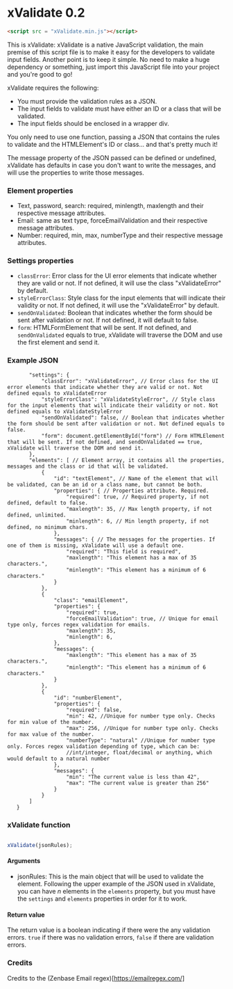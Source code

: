 # xValidate 0.2
```html
<script src = "xValidate.min.js"></script>
```
This is xValidate: xValidate is a native JavaScript validation, the main premise of this
script file is to make it easy for the developers to validate input fields.
Another point is to keep it simple. No need to make a huge dependency or something, just
import this JavaScript file into your project and you're good to go!

xValidate requires the following:
* You must provide the validation rules as a JSON.
* The input fields to validate must have either an ID or a class that will be validated.
* The input fields should be enclosed in a wrapper div.

You only need to use one function, passing a JSON that contains the rules to validate and
the HTMLElement's ID or class... and that's pretty much it!

The message property of the JSON passed can be defined or undefined, xValidate has defaults
in case you don't want to write the messages, and will use the properties to write those messages.

### Element properties
* Text, password, search: required, minlength, maxlength and their respective message attributes.
* Email: same as text type, forceEmailValidation and their respective message attributes.
* Number: required, min, max, numberType and their respective message attributes.

### Settings properties
* ```classError```: Error class for the UI error elements that indicate whether they are valid or not. If not defined, it will use the class "xValidateError" by default.
* ```styleErrorClass```: Style class for the input elements that will indicate their validity or not. If not defined, it will use the "xValidateError" by default.
* ```sendOnValidated```: Boolean that indicates whether the form should be sent after validation or not. If not defined, it will default to false.
* ```form```: HTMLFormElement that will be sent. If not defined, and ```sendOnValidated``` equals to true, xValidate will traverse the DOM and use the first element and send it.

### Example JSON
```jsonc {
       "settings": {
           "classError": "xValidateError", // Error class for the UI error elements that indicate whether they are valid or not. Not defined equals to xValidateError
           "styleErrorClass": "xValidateStyleError", // Style class for the input elements that will indicate their validity or not. Not defined equals to xValidateStyleError
           "sendOnValidated": false, // Boolean that indicates whether the form should be sent after validation or not. Not defined equals to false.
           "form": document.getElementById("form") // Form HTMLElement that will be sent. If not defined, and sendOnValidated == true, xValidate will traverse the DOM and send it.
       },
       "elements": [ // Element array, it contains all the properties, messages and the class or id that will be validated.
           {
               "id": "textElement", // Name of the element that will be validated, can be an id or a class name, but cannot be both.
               "properties": { // Properties attribute. Required.
                   "required": true, // Required property, if not defined, default to false.
                   "maxlength": 35, // Max length property, if not defined, unlimited.
                   "minlength": 6, // Min length property, if not defined, no minimum chars.
               },
               "messages": { // The messages for the properties. If one of them is missing, xValidate will use a default one.
                   "required": "This field is required",
                   "maxlength": "This element has a max of 35 characters.",
                   "minlength": "This element has a minimum of 6 characters."
               }
           },
           {
               "class": "emailElement",
               "properties": {
                   "required": true,
                   "forceEmailValidation": true, // Unique for email type only, forces regex validation for emails.
                   "maxlength": 35,
                   "minlength": 6,
               },
               "messages": {
                   "maxlength": "This element has a max of 35 characters.",
                   "minlength": "This element has a minimum of 6 characters."
               }
           },
           {
               "id": "numberElement",
               "properties": {
                   "required": false,
                   "min": 42, //Unique for number type only. Checks for min value of the number.
                   "max": 256, //Unique for number type only. Checks for max value of the number.
                   "numberType": "natural" //Unique for number type only. Forces regex validation depending of type, which can be: 
                   //int/integer, float/decimal or anything, which would default to a natural number
               },
               "messages": {
                   "min": "The current value is less than 42",
                   "max": "The current value is greater than 256"
               }
           }
       ]
   }
```

### xValidate function
```javascript

xValidate(jsonRules);

```

#### Arguments
* jsonRules: This is the main object that will be used to validate the element. Following the upper example of the JSON used in xValidate, you can have *n* elements in the ```elements``` property, but you must have the ```settings``` and ```elements``` properties in order for it to work.

#### Return value
The return value is a boolean indicating if there were the any validation errors. ```true``` if there was no validation errors, ```false``` if there are validation errors.

### Credits

Credits to the (Zenbase Email regex)[https://emailregex.com/]